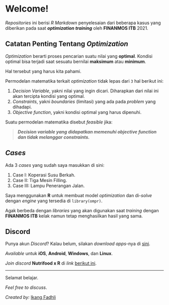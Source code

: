 Welcome\!
================

*Repositories* ini berisi *R Markdown* penyelesaian dari beberapa kasus
yang diberikan pada saat ***optimization training*** oleh **FINANMOS
ITB** 2021.

## Catatan Penting Tentang *Optimization*

*Optimization* berarti proses pencarian suatu nilai yang **optimal**.
Kondisi optimal bisa terjadi saat sesuatu bernilai **maksimum** atau
**minimum**.

Hal tersebut yang harus kita pahami.

Permodelan matematika terkait *optimization* tidak lepas dari `3` hal
berikut ini:

1.  *Decision Variable*, yakni nilai yang ingin dicari. Diharapkan dari
    nilai ini akan tercipta kondisi yang optimal.
2.  *Constraints*, yakni *boundaries* (limitasi) yang ada pada *problem*
    yang dihadapi.
3.  *Objective function*, yakni kondisi optimal yang harus dipenuhi.

Suatu permodelan matematika disebut *feasible* jika:

> ***Decision variable yang didapatkan memenuhi objective function dan
> tidak melanggar constraints.***

## *Cases*

Ada 3 *cases* yang sudah saya masukkan di sini:

1.  Case I: Koperasi Susu Berkah.
2.  Case II: Tiga Mesin Filling.
3.  Case III: Lampu Penerangan Jalan.

Saya menggunakan **R** untuk membuat model *optimization* dan di-*solve*
dengan *engine* yang tersedia di `library(ompr)`.

Agak berbeda dengan *libraries* yang akan digunakan saat *training*
dengan **FINANMOS ITB** kelak namun tetap menghasilkan hasil yang sama.

## **Discord**

Punya akun *Discord*? Kalau belum, silakan *download apps*-nya di
[sini](https://discord.com/).

*Available* untuk **iOS**, **Android**, **Windows**, dan **Linux**.

*Join discord* **Nutrifood x R** di *link* [berikut
ini](https://discord.gg/zy9XJgsf).

-----

Selamat belajar.

*Feel free to discuss*.

*Created by:* [Ikang Fadhli](https://ikanx101.com/)
